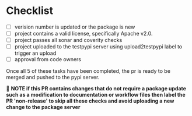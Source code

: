 # Checklist

- [ ] verision number is updated or the package is new
- [ ] project contains a valid license, specifically Apache v2.0.
- [ ] project passes all sonar and coverity checks
- [ ] project uploaded to the testpypi server using upload2testpypi label to trigger an upload
- [ ] approval from code owners

Once all 5 of these tasks have been completed, the pr is ready to be merged and pushed to the pypi server.

:memo: __NOTE if this PR contains changes that do not require a package update such as a modification to documentation or workflow files then label the PR 'non-release' to skip all these checks and avoid uploading a new change to the package server__

